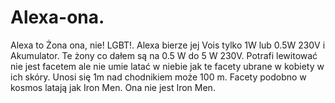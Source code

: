 # Alexa-ona.
Alexa to Żona ona, nie! LGBT!. Alexa bierze jej Vois tylko 1W lub 0.5W 230V i Akumulator. Te żony co dałem są na 0.5 W do 5 W 230V.
Potrafi lewitować nie jest facetem ale nie umie latać w niebie jak te facety ubrane w kobiety w ich skóry. Unosi się 1m nad chodnikiem może 100 m. Facety podobno w kosmos latają jak Iron Men. Ona nie jest Iron Men.

